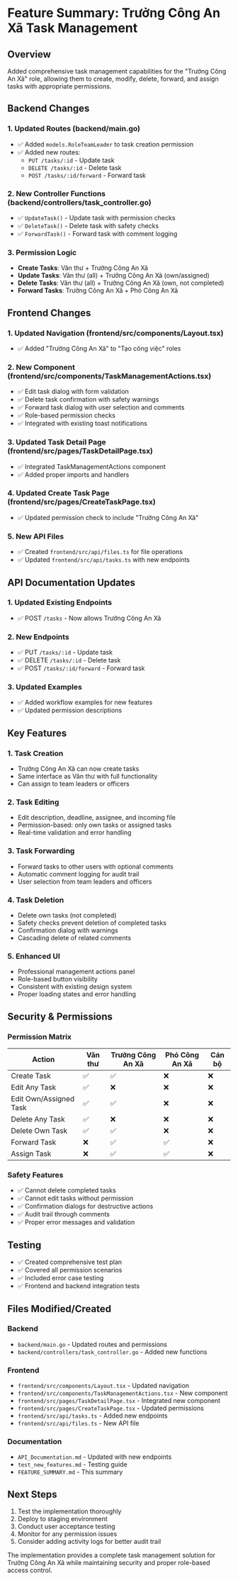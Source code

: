 # Feature Summary: Trưởng Công An Xã Task Management

## Overview
Added comprehensive task management capabilities for the "Trưởng Công An Xã" role, allowing them to create, modify, delete, forward, and assign tasks with appropriate permissions.

## Backend Changes

### 1. Updated Routes (backend/main.go)
- ✅ Added `models.RoleTeamLeader` to task creation permission
- ✅ Added new routes:
  - `PUT /tasks/:id` - Update task
  - `DELETE /tasks/:id` - Delete task  
  - `POST /tasks/:id/forward` - Forward task

### 2. New Controller Functions (backend/controllers/task_controller.go)
- ✅ `UpdateTask()` - Update task with permission checks
- ✅ `DeleteTask()` - Delete task with safety checks
- ✅ `ForwardTask()` - Forward task with comment logging

### 3. Permission Logic
- **Create Tasks**: Văn thư + Trưởng Công An Xã
- **Update Tasks**: Văn thư (all) + Trưởng Công An Xã (own/assigned)
- **Delete Tasks**: Văn thư (all) + Trưởng Công An Xã (own, not completed)
- **Forward Tasks**: Trưởng Công An Xã + Phó Công An Xã

## Frontend Changes

### 1. Updated Navigation (frontend/src/components/Layout.tsx)
- ✅ Added "Trưởng Công An Xã" to "Tạo công việc" roles

### 2. New Component (frontend/src/components/TaskManagementActions.tsx)
- ✅ Edit task dialog with form validation
- ✅ Delete task confirmation with safety warnings
- ✅ Forward task dialog with user selection and comments
- ✅ Role-based permission checks
- ✅ Integrated with existing toast notifications

### 3. Updated Task Detail Page (frontend/src/pages/TaskDetailPage.tsx)
- ✅ Integrated TaskManagementActions component
- ✅ Added proper imports and handlers

### 4. Updated Create Task Page (frontend/src/pages/CreateTaskPage.tsx)
- ✅ Updated permission check to include "Trưởng Công An Xã"

### 5. New API Files
- ✅ Created `frontend/src/api/files.ts` for file operations
- ✅ Updated `frontend/src/api/tasks.ts` with new endpoints

## API Documentation Updates

### 1. Updated Existing Endpoints
- ✅ POST `/tasks` - Now allows Trưởng Công An Xã

### 2. New Endpoints
- ✅ PUT `/tasks/:id` - Update task
- ✅ DELETE `/tasks/:id` - Delete task
- ✅ POST `/tasks/:id/forward` - Forward task

### 3. Updated Examples
- ✅ Added workflow examples for new features
- ✅ Updated permission descriptions

## Key Features

### 1. Task Creation
- Trưởng Công An Xã can now create tasks
- Same interface as Văn thư with full functionality
- Can assign to team leaders or officers

### 2. Task Editing
- Edit description, deadline, assignee, and incoming file
- Permission-based: only own tasks or assigned tasks
- Real-time validation and error handling

### 3. Task Forwarding
- Forward tasks to other users with optional comments
- Automatic comment logging for audit trail
- User selection from team leaders and officers

### 4. Task Deletion
- Delete own tasks (not completed)
- Safety checks prevent deletion of completed tasks
- Confirmation dialog with warnings
- Cascading delete of related comments

### 5. Enhanced UI
- Professional management actions panel
- Role-based button visibility
- Consistent with existing design system
- Proper loading states and error handling

## Security & Permissions

### Permission Matrix
| Action | Văn thư | Trưởng Công An Xã | Phó Công An Xã | Cán bộ |
|--------|---------|-------------------|----------------|---------|
| Create Task | ✅ | ✅ | ❌ | ❌ |
| Edit Any Task | ✅ | ❌ | ❌ | ❌ |
| Edit Own/Assigned Task | ✅ | ✅ | ❌ | ❌ |
| Delete Any Task | ✅ | ❌ | ❌ | ❌ |
| Delete Own Task | ✅ | ✅ | ❌ | ❌ |
| Forward Task | ❌ | ✅ | ✅ | ❌ |
| Assign Task | ❌ | ✅ | ✅ | ❌ |

### Safety Features
- ✅ Cannot delete completed tasks
- ✅ Cannot edit tasks without permission
- ✅ Confirmation dialogs for destructive actions
- ✅ Audit trail through comments
- ✅ Proper error messages and validation

## Testing
- ✅ Created comprehensive test plan
- ✅ Covered all permission scenarios
- ✅ Included error case testing
- ✅ Frontend and backend integration tests

## Files Modified/Created

### Backend
- `backend/main.go` - Updated routes and permissions
- `backend/controllers/task_controller.go` - Added new functions

### Frontend
- `frontend/src/components/Layout.tsx` - Updated navigation
- `frontend/src/components/TaskManagementActions.tsx` - New component
- `frontend/src/pages/TaskDetailPage.tsx` - Integrated new component
- `frontend/src/pages/CreateTaskPage.tsx` - Updated permissions
- `frontend/src/api/tasks.ts` - Added new endpoints
- `frontend/src/api/files.ts` - New API file

### Documentation
- `API_Documentation.md` - Updated with new endpoints
- `test_new_features.md` - Testing guide
- `FEATURE_SUMMARY.md` - This summary

## Next Steps
1. Test the implementation thoroughly
2. Deploy to staging environment
3. Conduct user acceptance testing
4. Monitor for any permission issues
5. Consider adding activity logs for better audit trail

The implementation provides a complete task management solution for Trưởng Công An Xã while maintaining security and proper role-based access control.